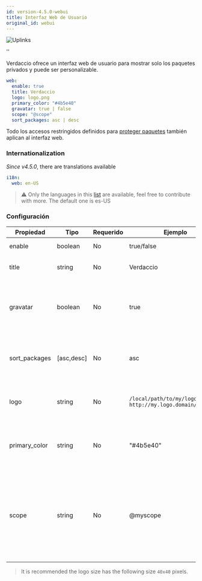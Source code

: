 ```yaml
---
id: version-4.5.0-webui
title: Interfaz Web de Usuario
original_id: webui
---
```


![Uplinks](https://user-images.githubusercontent.com/558752/52916111-fa4ba980-32db-11e9-8a64-f4e06eb920b3.png)

<div id="codefund">''</div>

Verdaccio ofrece un interfaz web de usuario para mostrar solo los paquetes privados y puede ser personalizable.

```yaml
web:
  enable: true
  title: Verdaccio
  logo: logo.png
  primary_color: "#4b5e40"
  gravatar: true | false
  scope: "@scope"
  sort_packages: asc | desc
```

Todo los accesos restringidos definidos para [proteger paquetes](protect-your-dependencies.md) también aplican al interfaz web.

### Internationalization

*Since v4.5.0*, there are translations available

```yaml
i18n:
  web: en-US  
```

> ⚠️ Only the languages in this [list](https://github.com/verdaccio/ui/tree/master/i18n/translations) are available, feel free to contribute with more. The default one is es-US

### Configuración

| Propiedad     | Tipo       | Requerido | Ejemplo                                                       | Soporte    | Descripción                                                                                                              |
| ------------- | ---------- | --------- | ------------------------------------------------------------- | ---------- | ------------------------------------------------------------------------------------------------------------------------ |
| enable        | boolean    | No        | true/false                                                    | all        | habilita la interfaz web                                                                                                 |
| title         | string     | No        | Verdaccio                                                     | all        | El título de la interfaz web                                                                                             |
| gravatar      | boolean    | No        | true                                                          | `>v4`   | Gravatars will be generated under the hood if this property is enabled                                                   |
| sort_packages | [asc,desc] | No        | asc                                                           | `>v4`   | By default private packages are sorted by ascending                                                                      |
| logo          | string     | No        | `/local/path/to/my/logo.png` `http://my.logo.domain/logo.png` | all        | a URI where logo is located (header logo)                                                                                |
| primary_color | string     | No        | "#4b5e40"                                                     | `>4`    | The primary color to use throughout the UI (header, etc)                                                                 |
| scope         | string     | No        | @myscope                                                      | `>v3.x` | If you're using this registry for a specific module scope, specify that scope to set it in the webui instructions header |


> It is recommended the logo size has the following size `40x40` pixels.
